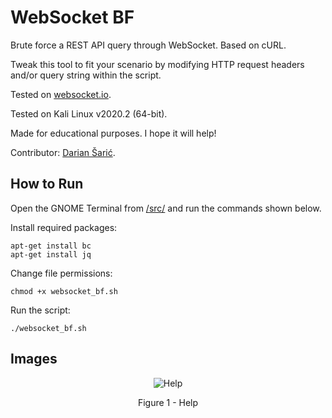 # WebSocket BF

Brute force a REST API query through WebSocket. Based on cURL.

Tweak this tool to fit your scenario by modifying HTTP request headers and/or query string within the script.

Tested on [websocket.io](https://socket.io/).

Tested on Kali Linux v2020.2 (64-bit).

Made for educational purposes. I hope it will help!

Contributor: [Darian Šarić](https://github.com/dariansaric).

## How to Run

Open the GNOME Terminal from [/src/](https://github.com/ivan-sincek/websocket-bf/tree/master/src) and run the commands shown below.

Install required packages:

```fundamental
apt-get install bc
apt-get install jq
```

Change file permissions:

```fundamental
chmod +x websocket_bf.sh
```

Run the script:

```fundamental
./websocket_bf.sh
```

## Images

<p align="center"><img src="https://github.com/ivan-sincek/websocket-bf/blob/master/img/help.jpg" alt="Help"></p>

<p align="center">Figure 1 - Help</p>
